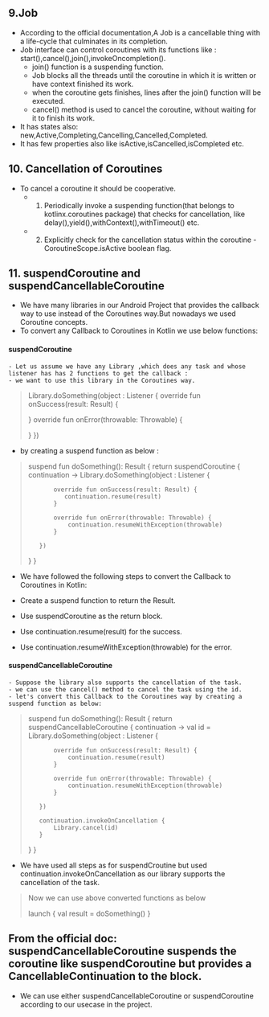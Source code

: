 ## 9.Job
- According to the official documentation,A Job is a cancellable thing with a life-cycle that culminates in its completion.
- Job interface can control coroutines with its functions like : start(),cancel(),join(),invokeOncompletion().
  - join() function is a suspending function.
  - Job blocks all the threads until the coroutine in which it is written or have context finished its work. 
  - when the coroutine gets finishes, lines after the join() function will be executed.
  - cancel() method is used to cancel the coroutine, without waiting for it to finish its work.
- It has states also: new,Active,Completing,Cancelling,Cancelled,Completed.
- It has few properties also like isActive,isCancelled,isCompleted etc.

## 10. Cancellation of Coroutines
- To cancel a coroutine it should be cooperative.
  - 1. Periodically invoke a suspending function(that belongs to kotlinx.coroutines package) that checks for cancellation, like delay(),yield(),withContext(),withTimeout() etc.
  - 2. Explicitly check for the cancellation status within the coroutine
       -CoroutineScope.isActive boolean flag.
       
## 11. suspendCoroutine and suspendCancellableCoroutine
- We have many libraries in our Android Project that provides the callback way to use instead of the Coroutines way.But nowadays we used Coroutine concepts.
- To convert any Callback to Coroutines in Kotlin we use below functions:
#### suspendCoroutine

    - Let us assume we have any Library ,which does any task and whose listener has has 2 functions to get the callback :
    - we want to use this library in the Coroutines way.
    
>  
>  Library.doSomething(object : Listener {
>   override fun onSuccess(result: Result) {
>
>   }
>    override fun onError(throwable: Throwable) {
>    
>    }
> })
 
   - by creating a suspend function as below :


>  suspend fun doSomething(): Result {
>    return suspendCoroutine { continuation ->
>        Library.doSomething(object : Listener {
>
>            override fun onSuccess(result: Result) {
>               continuation.resume(result)
>            }
>
>            override fun onError(throwable: Throwable) {
>                continuation.resumeWithException(throwable)
>            }
>
>        })
>    }
> }

  - We have followed the following steps to convert the Callback to Coroutines in Kotlin:

  - Create a suspend function to return the Result.
  - Use suspendCoroutine as the return block.
  - Use continuation.resume(result) for the success.
  - Use continuation.resumeWithException(throwable) for the error. 

#### suspendCancellableCoroutine
    - Suppose the library also supports the cancellation of the task.
    - we can use the cancel() method to cancel the task using the id.
    - let's convert this Callback to the Coroutines way by creating a suspend function as below:


>  suspend fun doSomething(): Result {
>    return suspendCancellableCoroutine { continuation ->
>        val id = Library.doSomething(object : Listener {
>
>            override fun onSuccess(result: Result) {
>                continuation.resume(result)
>            }
>
>            override fun onError(throwable: Throwable) {
>                continuation.resumeWithException(throwable)
>            }
>
>        })
>
>        continuation.invokeOnCancellation {
>            Library.cancel(id)
>        }
>    }
> }

  - We have used all steps as for suspendCroutine but used continuation.invokeOnCancellation as our library supports the cancellation of the task.

> Now we can use above converted functions as below
> 
>   launch {
>   val result = doSomething()
> }

## From the official doc: suspendCancellableCoroutine suspends the coroutine like suspendCoroutine but provides a CancellableContinuation to the block.
   - We can use either suspendCancellableCoroutine or suspendCoroutine according to our usecase in the project.
